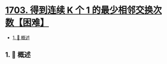 # [1703. 得到连续 K 个 1 的最少相邻交换次数【困难】](https://github.com/tnotesjs/TNotes.leetcode/tree/main/notes/1703.%20%E5%BE%97%E5%88%B0%E8%BF%9E%E7%BB%AD%20K%20%E4%B8%AA%201%20%E7%9A%84%E6%9C%80%E5%B0%91%E7%9B%B8%E9%82%BB%E4%BA%A4%E6%8D%A2%E6%AC%A1%E6%95%B0%E3%80%90%E5%9B%B0%E9%9A%BE%E3%80%91)

<!-- region:toc -->

- [1. 📝 概述](#1--概述)

<!-- endregion:toc -->

## 1. 📝 概述
